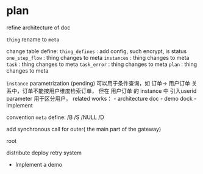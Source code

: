 # plan


refine architecture of doc

`thing` rename to `meta`

change table define:
    `thing_defines` : add config, such encrypt, is status
    `one_step_flow` : thing changes to meta
    `instances` : thing changes to meta
    `task` : thing changes to meta
    `task_error` : thing changes to meta
    `plan` : thing changes to meta

`instance` parametrization (pending)
    可以用于条件查询，如 订单-> 用户订单 关系中，订单不能按用户维度检索订单，
    但在 用户订单 的 instance 中 引入userid parameter 用于区分用户。
    related works：
        - architecture doc
        - demo dock
        - implement

convention
    `meta` define: /B /S /NULL /D
    

add synchronous call for outer( the main part of the gateway)

root

distribute deploy retry system

- Implement a demo



